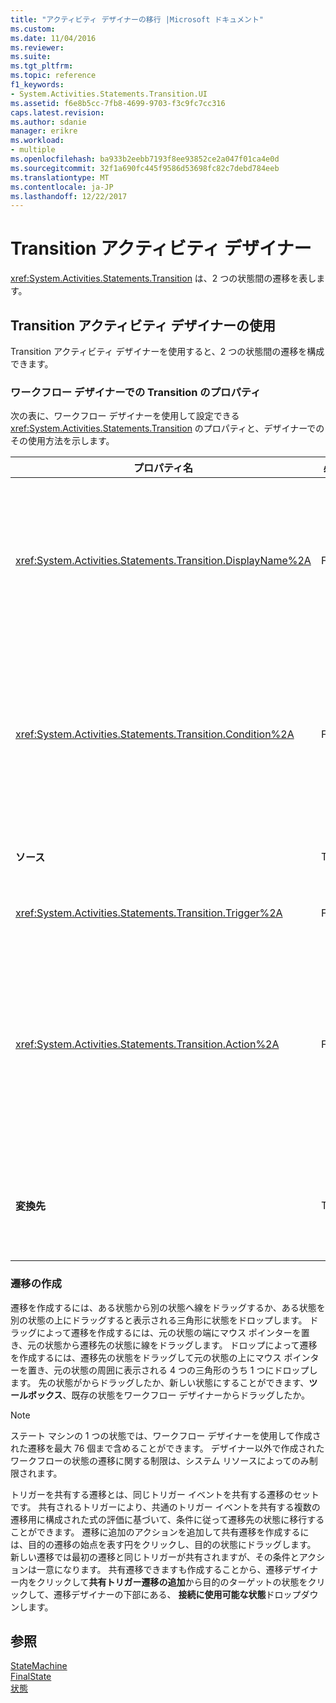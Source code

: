 ```yaml
---
title: "アクティビティ デザイナーの移行 |Microsoft ドキュメント"
ms.custom: 
ms.date: 11/04/2016
ms.reviewer: 
ms.suite: 
ms.tgt_pltfrm: 
ms.topic: reference
f1_keywords:
- System.Activities.Statements.Transition.UI
ms.assetid: f6e8b5cc-7fb8-4699-9703-f3c9fc7cc316
caps.latest.revision: 
ms.author: sdanie
manager: erikre
ms.workload:
- multiple
ms.openlocfilehash: ba933b2eebb7193f8ee93852ce2a047f01ca4e0d
ms.sourcegitcommit: 32f1a690fc445f9586d53698fc82c7debd784eeb
ms.translationtype: MT
ms.contentlocale: ja-JP
ms.lasthandoff: 12/22/2017
---
```

# <a name="transition-activity-designer"></a>Transition アクティビティ デザイナー
<xref:System.Activities.Statements.Transition> は、2 つの状態間の遷移を表します。  
  
## <a name="using-the-transition-activity-designer"></a>Transition アクティビティ デザイナーの使用  
 Transition アクティビティ デザイナーを使用すると、2 つの状態間の遷移を構成できます。  
  
### <a name="transition-properties-in-the-workflow-designer"></a>ワークフロー デザイナーでの Transition のプロパティ  
 次の表に、ワークフロー デザイナーを使用して設定できる <xref:System.Activities.Statements.Transition> のプロパティと、デザイナーでのその使用方法を示します。  
  
|プロパティ名|必須|使用方法|  
|-------------------|--------------|-----------|  
|<xref:System.Activities.Statements.Transition.DisplayName%2A>|False|<xref:System.Activities.Statements.Transition> アクティビティ デザイナーの表示名を指定します。 既定値は**T1**です。 値は、プロパティ グリッド、展開された Transition デザイナーのヘッダー、および展開された Transition デザイナー内のアクション セクションのヘッダーで編集できます。 <xref:System.Activities.Activity.DisplayName%2A> は、ワークフロー デザイナーの上部に表示される階層リンク バーで使用されます。<br /><br /> <xref:System.Activities.Activity.DisplayName%2A> は必須ではありませんが、使用することをお勧めします。|  
|<xref:System.Activities.Statements.Transition.Condition%2A>|False|存在する場合に評価される式を指定します。 **True**先の状態に制御が渡される前にします。 この条件は、プロパティ グリッドおよび展開された Transition デザイナーで編集できます。 共有遷移に含まれる複数の条件は、Transition デザイナーに表示される順に評価されます。 **注:**されている場合、<xref:System.Activities.Statements.Transition.Condition%2A>に評価される、切り替え効果の**False** (に評価されるすべてのトリガーを共有する遷移の条件または**False**)、遷移はありません発生して、状態からのすべての遷移のすべてのトリガーを再スケジュールされます。 このチュートリアルでは、条件の構成方法 (推定値が正しいか間違っているかを判断する特定のアクションが用意されています) により、この状況は発生しません。|  
|**ソース**|True|この遷移の発生元の状態を示します。 元の状態の名前をクリックすると、デザイナー ビューはその状態の展開ビューに切り替わります。 この値は、遷移が作成されていて、変更できない場合に設定されます。|  
|<xref:System.Activities.Statements.Transition.Trigger%2A>|False|完了時に遷移を開始するアクティビティを指定します。 このアクティビティを設定するからアクティビティをドラッグ、**ツールボックス**上にドロップし、**トリガー**遷移のセクションでします。|  
|<xref:System.Activities.Statements.Transition.Action%2A>|False|Trigger アクティビティが完了したときに実行されるアクティビティを指定します、<xref:System.Activities.Statements.Transition.Condition%2A>がある場合に評価される**true**です。 このアクティビティは、元の状態の <xref:System.Activities.Statements.State.Exit%2A> アクティビティ (存在する場合) が実行された後、遷移先の状態に遷移するときに実行されます。 アクティビティをドラッグして、この値を設定することができます、遷移デザイナーが展開されている場合、**ツールボックス**にドロップし、**アクション**遷移のセクションでします。 1 つの遷移に対して複数のアクションが存在する場合があります。 遷移内に複数のアクションがある場合は、アクションに表示される上向き矢印または下向き矢印をクリックすることで、個々のアクションの展開と折りたたみ、および並べ替えを実行できます。|  
|**変換先**|True|遷移の完了後にステート マシンが遷移した状態を示します。 これは、オブジェクト モデルにおける遷移の <xref:System.Activities.Statements.Transition.To%2A> プロパティに対応します。 遷移先の状態の名前をクリックすると、デザイナー ビューはその状態の展開ビューに切り替わります。 この値は、遷移が作成されたときに設定され、デザイナーで遷移を遷移先の状態に接続する矢印をドラッグすると変更できます。|  
  
### <a name="creating-transitions"></a>遷移の作成  
 遷移を作成するには、ある状態から別の状態へ線をドラッグするか、ある状態を別の状態の上にドラッグすると表示される三角形に状態をドロップします。 ドラッグによって遷移を作成するには、元の状態の端にマウス ポインターを置き、元の状態から遷移先の状態に線をドラッグします。 ドロップによって遷移を作成するには、遷移先の状態をドラッグして元の状態の上にマウス ポインターを置き、元の状態の周囲に表示される 4 つの三角形のうち 1 つにドロップします。 先の状態がからドラッグしたか、新しい状態にすることができます、**ツールボックス**、既存の状態をワークフロー デザイナーからドラッグしたか。  
  
> [!NOTE]
>  ステート マシンの 1 つの状態では、ワークフロー デザイナーを使用して作成された遷移を最大 76 個まで含めることができます。 デザイナー以外で作成されたワークフローの状態の遷移に関する制限は、システム リソースによってのみ制限されます。  
  
 トリガーを共有する遷移とは、同じトリガー イベントを共有する遷移のセットです。 共有されるトリガーにより、共通のトリガー イベントを共有する複数の遷移用に構成された式の評価に基づいて、条件に従って遷移先の状態に移行することができます。 遷移に追加のアクションを追加して共有遷移を作成するには、目的の遷移の始点を表す円をクリックし、目的の状態にドラッグします。 新しい遷移では最初の遷移と同じトリガーが共有されますが、その条件とアクションは一意になります。 共有遷移できますも作成することから、遷移デザイナー内をクリックして**共有トリガー遷移の追加**から目的のターゲットの状態をクリックして、遷移デザイナーの下部にある、 **接続に使用可能な状態**ドロップダウンします。  
  
## <a name="see-also"></a>参照  
 [StateMachine](../workflow-designer/statemachine-activity-designer.md)   
 [FinalState](../workflow-designer/finalstate-activity-designer.md)   
 [状態](../workflow-designer/state-activity-designer.md)